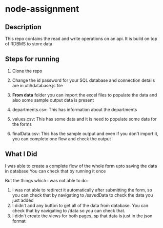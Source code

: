 # node-assignment

## Description

This repo contains the read and write operations on an api.
It is build on top of RDBMS to store data

## Steps for running

1. Clone the repo
2. Change the id password for your SQL database and connection details are in util/database.js file

3. **From data** folder you can import the excel files to populate the data and also some sample output data is present
4. departments.csv: This has information about the departments
5. values.csv: This has some data and it is need to populate some data for the forms
6. finalData.csv: This has the sample output and even if you don't import it, you can complete one flow and check the output

## What I Did
I was able to create a complete flow of the whole form upto saving the data in database
You can check that by running it once

But the things which i was not able to do:
1. I was not able to redirect it automatically after submitting the form, so you can check that by navigating to /savedData to check the data you just added
2. I didn't add any button to get all of the data from database. You can check that by navigating to /data so you can check that.
3. I didn't create the views for both pages, sp that data is just in the json format
